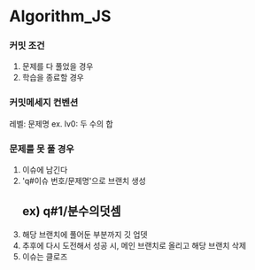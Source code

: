 # Algorithm_JS

### 커밋 조건 ###
1. 문제를 다 풀었을 경우
2. 학습을 종료할 경우

### 커밋메세지 컨벤션 ###
레벨: 문제명
ex. lv0: 두 수의 합

### 문제를 못 풀 경우 ###
1. 이슈에 남긴다
2. 'q#이슈 번호/문제명'으로 브랜치 생성
   ## ex) q#1/분수의덧셈
3. 해당 브랜치에 풀어둔 부분까지 깃 업뎃
4. 추후에 다시 도전해서 성공 시, 메인 브랜치로 올리고 해당 브랜치 삭제
5. 이슈는 클로즈